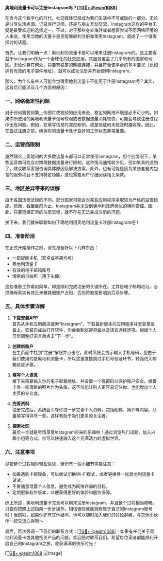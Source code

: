 **奥地利流量卡可以注册Instagram吗？[[TG💪+ @esim1088](https://t.me/s/esim1088)]**

在当今这个数字化的时代，社交媒体已经成为我们生活中不可或缺的一部分。无论是分享生活点滴、记录旅行见闻，还是与朋友互动交流，Instagram这样的平台无疑是最受欢迎的选择之一。不过，对于那些身处海外或者想要尝试不同网络环境的人来说，使用当地的流量卡是否能够顺利注册和使用Instagram，就成了一个值得探讨的话题。

首先，让我们明确一点：奥地利的流量卡是可以用来注册Instagram的。这主要得益于Instagram作为一个全球化的社交应用，其服务覆盖了几乎所有的国家和地区。无论你身在何处，只要有稳定的网络连接，并且符合该平台的基本要求（比如拥有有效的电子邮件地址），就可以成功注册并开始使用Instagram。

那么，为什么有些人可能会觉得奥地利流量卡不能用于注册Instagram呢？其实，这背后可能涉及几个方面的原因：

### **一、网络稳定性问题**
对于任何需要频繁上传图片或视频的应用来说，稳定的网络环境是必不可少的。如果你所使用的奥地利流量卡信号较弱或者数据流量消耗较快，可能会导致注册过程中出现问题。例如，在填写信息时突然断网，或是验证码未能及时接收等。因此，在尝试注册之前，确保你的流量卡处于良好的工作状态非常重要。

### **二、运营商限制**
虽然理论上奥地利的大多数流量卡都可以正常使用Instagram，但个别情况下，某些运营商可能会对跨境数据流量进行限制。这种情况通常较少见，但如果真的遇到了，建议联系客服咨询具体原因及解决方案。此外，也有可能是因为某些套餐内包含的服务项目不支持特定功能，这也需要用户仔细阅读相关条款。

### **三、地区差异带来的误解**
由于各国法律法规的不同，部分国家可能会对某些应用程序采取较为严格的监管措施。然而，截至目前为止，Instagram并未受到奥地利政府类似的特别管控。因此，只要遵循正常的注册流程，就不存在无法完成注册的问题。

接下来，我们就来聊聊如何正确地利用奥地利流量卡注册Instagram吧！

### **四、准备阶段**
在正式开始操作之前，请先准备好以下几样东西：
- 一部智能手机（安卓或苹果均可）
- 奥地利流量卡
- 有效的电子邮箱账号
- 清晰的自拍照（用于头像）

这些准备工作看似简单，却是顺利完成注册的关键所在。尤其是电子邮箱地址，必须确保真实有效且未被其他账户占用，否则将直接影响到后续步骤。

### **五、具体步骤详解**
1. **下载安装APP**  
   首先从手机应用商店搜索“Instagram”，下载最新版本的应用程序并安装至设备上。安装完成后打开软件，你会看到欢迎界面以及语言选择选项。根据个人习惯调整好语言后点击“下一步”。

2. **创建新账户**  
   在主页面中找到“注册”按钮并点击它。此时系统会提示输入手机号码，但由于我们使用的是奥地利流量卡，所以这里直接跳过手机号验证环节，转而进入邮箱验证步骤。

3. **填写个人信息**  
   接下来需要输入你的电子邮箱地址，并设置一个强密码以保护账户安全。接着上传一张清晰的照片作为头像，这不仅能让别人更容易记住你，也能增加个人主页的专业度。

4. **完善资料**  
   注册完成后，系统会引导你进一步完善个人资料，包括昵称、简介等内容。尽量填写得详尽一些，这样有助于吸引更多的关注者。

5. **探索社区**  
   最后一步就是尽情享受Instagram带来的乐趣啦！通过浏览热门话题、加入兴趣小组等方式，你可以快速融入这个充满活力的虚拟世界。

### **六、注意事项**
尽管整个过程相对轻松愉快，但仍有一些小细节需要注意：
- 如果遇到卡顿现象，可以尝试切换Wi-Fi模式，或者更换另一张奥地利流量卡试试。
- 不要随意泄露个人信息，避免成为网络诈骗的目标。
- 定期更新软件版本，以便获得更好的体验和服务保障。

综上所述，奥地利流量卡完全可以用来注册Instagram，并且整个过程相当顺畅。只要你按照上述指南一步步操作，相信很快就能拥有属于自己的Instagram账号啦！当然啦，如果你还有其他疑问，也可以随时加入我们的讨论群组，与其他小伙伴一起交流心得哦～

最后，再次强调一下我们的联系方式：[[TG💪+ @esim1088](https://t.me/s/esim1088)]！如果有任何关于奥地利流量卡或其他相关产品的问题，欢迎随时联系我们。希望每位读者都能顺利开启自己的Instagram之旅，收获满满的快乐时光！  

[[TG💪+ @esim1088](https://t.me/s/esim1088) ![Image](https://i.postimg.cc/4NQfJmqS/Snipaste-2025-05-13-00-14-12.png)]